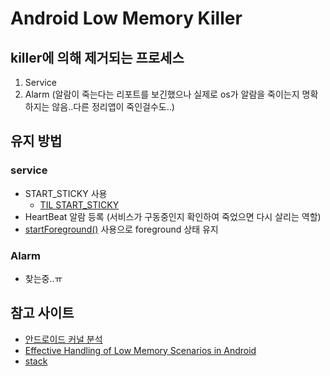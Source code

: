 # Android Low Memory Killer

## killer에 의해 제거되는 프로세스
1. Service
2. Alarm (알람이 죽는다는 리포트를 보긴했으나 실제로 os가 알람을 죽이는지 명확하지는 않음..다른 정리앱이 죽인걸수도..)

## 유지 방법
### service
- START_STICKY 사용
   - [TIL START_STICKY](https://github.com/happymoment-s/TIL/blob/master/Android/%5BAndroid%5D%5BService%5D%20START_STICKY.md)
- HeartBeat 알람 등록 (서비스가 구동중인지 확인하여 죽었으면 다시 살리는 역할)
- [startForeground()](https://developer.android.com/reference/android/app/Service.html#startForeground%28int,%20android.app.Notification%29) 사용으로 foreground 상태 유지

### Alarm
 - 찾는중..ㅠ

## 참고 사이트
- [안드로이드 커널 분석](http://www.ikpu.ac.kr/clcms/contents/0000000206//07/07_10.htm)
- [Effective Handling of Low Memory
Scenarios in Android](http://www.it.iitb.ac.in/frg/wiki/images/f/f4/113050076_Rajesh_Prodduturi_Stage-01_report_8_113050076_stage01.pdf)
- [stack](http://stackoverflow.com/questions/15862651/android-kills-broadcast-receivers-on-system-low-memory)

